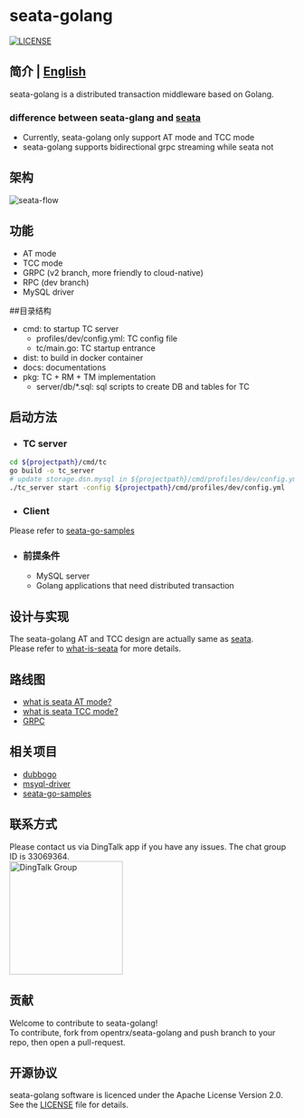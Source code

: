 # seata-golang
[![LICENSE](https://img.shields.io/badge/license-Apache--2.0-blue.svg)](https://github.com/opentrx/seata-golang/blob/v2/LICENSE)

## 简介 | [English](https://github.com/opentrx/seata-golang/blob/v2/README.md)
seata-golang is a distributed transaction middleware based on Golang.
### difference between seata-glang and [seata](https://github.com/seata/seata)
- Currently, seata-golang only support AT mode and TCC mode
- seata-golang supports bidirectional grpc streaming while seata not

## 架构
<img alt="seata-flow" src="https://github.com/opentrx/seata-golang/blob/v2/docs/images/seata-flow.png" />

## 功能
- AT mode
- TCC mode
- GRPC (v2 branch, more friendly to cloud-native)
- RPC (dev branch)
- MySQL driver

##目录结构
- cmd: to startup TC server
	- profiles/dev/config.yml: TC config file
	- tc/main.go: TC startup entrance
- dist: to build in docker container
- docs: documentations
- pkg: TC + RM + TM implementation
	- server/db/*.sql: sql scripts to create DB and tables for TC

## 启动方法
- ### TC server
```bash
cd ${projectpath}/cmd/tc
go build -o tc_server
# update storage.dsn.mysql in ${projectpath}/cmd/profiles/dev/config.yml
./tc_server start -config ${projectpath}/cmd/profiles/dev/config.yml
```
- ### Client
Please refer to [seata-go-samples](https://github.com/opentrx/seata-go-samples)

- ### 前提条件
	- MySQL server
	- Golang applications that need distributed transaction

## 设计与实现
The seata-golang AT and TCC design are actually same as [seata](https://github.com/seata/seata).  
Please refer to [what-is-seata](https://seata.io/en-us/docs/overview/what-is-seata.html) for more details.

## 路线图
- [what is seata AT mode?](https://seata.io/en-us/docs/dev/mode/at-mode.html)
- [what is seata TCC mode?](https://seata.io/en-us/docs/dev/mode/tcc-mode.html)
- [GRPC](https://grpc.io/)

## 相关项目
- [dubbogo](https://github.com/dubbogo)
- [msyql-driver](https://github.com/opentrx/mysql)
- [seata-go-samples](https://github.com/opentrx/seata-go-samples)

## 联系方式
Please contact us via DingTalk app if you have any issues. The chat group ID is 33069364.  
<img alt="DingTalk Group" src="https://github.com/opentrx/seata-golang/blob/dev/docs/pics/33069364.png" width="200px" />

## 贡献
Welcome to contribute to seata-golang!  
To contribute, fork from opentrx/seata-golang and push branch to your repo, then open a pull-request.

## 开源协议
seata-golang software is licenced under the Apache License Version 2.0. See the [LICENSE](https://github.com/opentrx/seata-golang/blob/v2/LICENSE) file for details.
